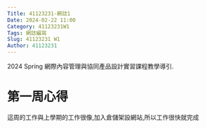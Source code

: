```yaml
---
Title: 41123231-網誌1
Date: 2024-02-22 11:00
Category: 41123231W1
Tags: 網誌編寫
Slug: 41123231 W1
Author: 41123231
---
```


2024 Spring 網際內容管理與協同產品設計實習課程教學導引.

<!-- PELICAN_END_SUMMARY -->

# 第一周心得
這周的工作與上學期的工作很像,加入倉儲架設網站,所以工作很快就完成